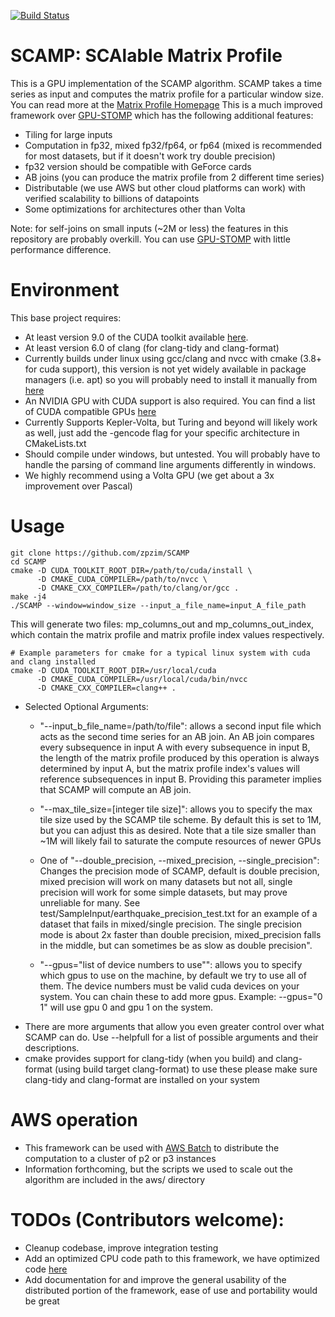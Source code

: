 [![Build Status](https://travis-ci.org/zpzim/SCAMP.svg?branch=master)](https://travis-ci.org/zpzim/SCAMP)
# SCAMP: SCAlable Matrix Profile
This is a GPU implementation of the SCAMP algorithm. SCAMP takes a time series as input and computes the matrix profile for a particular window size. You can read more at the [Matrix Profile Homepage](http://www.cs.ucr.edu/~eamonn/MatrixProfile.html)
This is a much improved framework over [GPU-STOMP](https://github.com/zpzim/STOMPSelfJoin) which has the following additional features:
 * Tiling for large inputs 
 * Computation in fp32, mixed fp32/fp64, or fp64 (mixed is recommended for most datasets, but if it doesn't work try double precision)
 * fp32 version should be compatible with GeForce cards
 * AB joins (you can produce the matrix profile from 2 different time series)
 * Distributable (we use AWS but other cloud platforms can work) with verified scalability to billions of datapoints
 * Some optimizations for architectures other than Volta

Note: for self-joins on small inputs (~2M or less) the features in this repository are probably overkill. You can use [GPU-STOMP](https://github.com/zpzim/STOMPSelfJoin) with little performance difference.

# Environment
This base project requires:
 * At least version 9.0 of the CUDA toolkit available [here](https://developer.nvidia.com/cuda-toolkit).
 * At least version 6.0 of clang (for clang-tidy and clang-format)
 * Currently builds under linux using gcc/clang and nvcc with cmake (3.8+ for cuda support), this version is not yet widely available in package managers (i.e. apt) so you will probably need to install it manually from [here](https://cmake.org/download/)
 * An NVIDIA GPU with CUDA support is also required. You can find a list of CUDA compatible GPUs [here](https://developer.nvidia.com/cuda-gpus)
 * Currently Supports Kepler-Volta, but Turing and beyond will likely work as well, just add the -gencode flag for your specific architecture in CMakeLists.txt
 * Should compile under windows, but untested. You will probably have to handle the parsing of command line arguments differently in windows.
 * We highly recommend using a Volta GPU (we get about a 3x improvement over Pascal)
# Usage
~~~~
git clone https://github.com/zpzim/SCAMP
cd SCAMP
cmake -D CUDA_TOOLKIT_ROOT_DIR=/path/to/cuda/install \
      -D CMAKE_CUDA_COMPILER=/path/to/nvcc \
      -D CMAKE_CXX_COMPILER=/path/to/clang/or/gcc .
make -j4
./SCAMP --window=window_size --input_a_file_name=input_A_file_path
~~~~
This will generate two files: mp_columns_out and mp_columns_out_index, which contain the matrix profile and matrix profile index values respectively. 
~~~~
# Example parameters for cmake for a typical linux system with cuda and clang installed
cmake -D CUDA_TOOLKIT_ROOT_DIR=/usr/local/cuda
      -D CMAKE_CUDA_COMPILER=/usr/local/cuda/bin/nvcc
      -D CMAKE_CXX_COMPILER=clang++ .
~~~~
* Selected Optional Arguments:
    * "--input_b_file_name=/path/to/file": allows a second input file which acts as the second time series for an AB join. An AB join compares every subsequence in input A with every subsequence in input B, the length of the matrix profile produced by this operation is always determined by input A, but the matrix profile index's values will reference subsequences in input B. Providing this parameter implies that SCAMP will compute an AB join.

    * "--max_tile_size=[integer tile size]": allows you to specify the max tile size used by the SCAMP tile scheme. By default this is set to 1M, but you can adjust this as desired. Note that a tile size smaller than ~1M will likely fail to saturate the compute resources of newer GPUs
    * One of "--double_precision, --mixed_precision, --single_precision": Changes the precision mode of SCAMP, default is double precision, mixed precision will work on many datasets but not all, single precision will work for some simple datasets, but may prove unreliable for many. See test/SampleInput/earthquake_precision_test.txt for an example of a dataset that fails in mixed/single precision. The single precision mode is about 2x faster than double precision, mixed_precision falls in the middle, but can sometimes be as slow as double precision".
    * "--gpus=\"list of device numbers to use\"": allows you to specify which gpus to use on the machine, by default we try to use all of them. The device numbers must be valid cuda devices on your system. You can chain these to add more gpus. Example: --gpus="0 1" will use gpu 0 and gpu 1 on the system.
* There are more arguments that allow you even greater control over what SCAMP can do. Use --helpfull for a list of possible arguments and their descriptions.
* cmake provides support for clang-tidy (when you build) and clang-format (using build target clang-format) to use these please make sure clang-tidy and clang-format are installed on your system



# AWS operation
* This framework can be used with [AWS Batch](https://aws.amazon.com/batch) to distribute the computation to a cluster of p2 or p3 instances
* Information forthcoming, but the scripts we used to scale out the algorithm are included in the aws/ directory

# TODOs (Contributors welcome):
* Cleanup codebase, improve integration testing
* Add an optimized CPU code path to this framework, we have optimized code [here](https://github.com/kavj/matrixProfile)
* Add documentation for and improve the general usability of the distributed portion of the framework, ease of use and portability would be great



